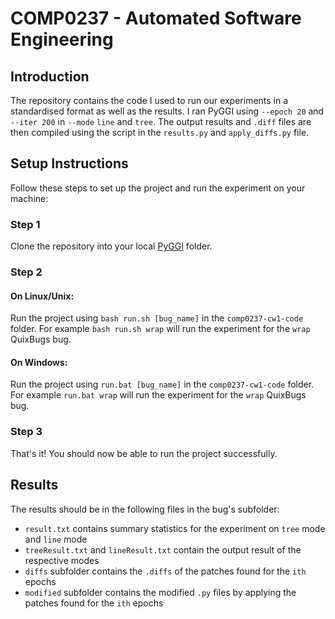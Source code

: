 # COMP0237 - Automated Software Engineering

## Introduction

The repository contains the code I used to run our experiments in a standardised format as well as the results. I ran PyGGI using `--epoch 20` and `--iter 200` in `--mode` `line` and `tree`. The output results and `.diff` files are then compiled using the script in the `results.py` and `apply_diffs.py` file. 

## Setup Instructions

Follow these steps to set up the project and run the experiment on your machine:

### Step 1
Clone the repository into your local [PyGGI](https://github.com/coinse/pyggi) folder.

### Step 2
#### On Linux/Unix:
Run the project using `bash run.sh [bug_name]` in the `comp0237-cw1-code` folder. For example `bash run.sh wrap` will run the experiment for the `wrap` QuixBugs bug.

#### On Windows:
Run the project using `run.bat [bug_name]` in the `comp0237-cw1-code` folder. For example `run.bat wrap` will run the experiment for the `wrap` QuixBugs bug.

### Step 3
That's it! You should now be able to run the project successfully.

## Results

The results should be in the following files in the bug's subfolder:
* `result.txt` contains summary statistics for the experiment on `tree` mode and `line` mode
* `treeResult.txt` and `lineResult.txt` contain the output result of the respective modes
* `diffs` subfolder contains the `.diffs` of the patches found for the `ith` epochs
* `modified` subfolder contains the modified `.py` files by applying the patches found for the `ith` epochs